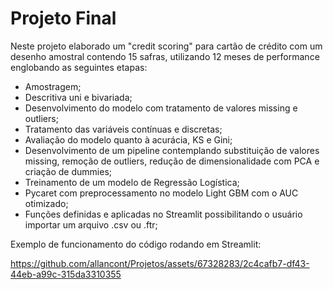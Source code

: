 # Projeto Final
Neste projeto elaborado um "credit scoring" para cartão de crédito com um desenho amostral contendo 15 safras, utilizando 12 meses de performance englobando as seguintes etapas:
- Amostragem;
- Descritiva uni e bivariada;
- Desenvolvimento do modelo com tratamento de valores missing e outliers;
- Tratamento das variáveis contínuas e discretas;
- Avaliação do modelo quanto à acurácia, KS e Gini;
- Desenvolvimento de um pipeline contemplando substituição de valores missing, remoção de outliers, redução de dimensionalidade com PCA e criação de dummies;
- Treinamento de um modelo de Regressão Logística;
- Pycaret com preprocessamento no modelo Light GBM com o AUC otimizado;
- Funções definidas e aplicadas no Streamlit possibilitando o usuário importar um arquivo .csv ou .ftr;

Exemplo de funcionamento do código rodando em Streamlit:

https://github.com/allancont/Projetos/assets/67328283/2c4cafb7-df43-44eb-a99c-315da3310355


